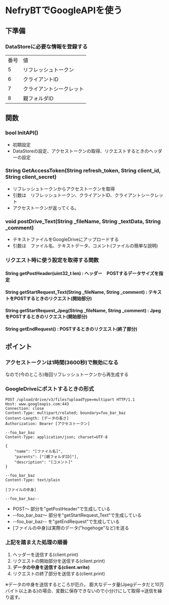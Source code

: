 # NefryBTでGoogleAPIを使う  
## 下準備  
### DataStoreに必要な情報を登録する  
<table>
    <tr>
        <td>番号</td>
        <td>値</td>
    </tr>
    <tr>
        <td>5</td>
        <td>リフレッシュトークン</td>
    </tr>
    <tr>
        <td>6</td>
        <td>クライアントID</td>
    </tr>
    <tr>
        <td>7</td>
        <td>クライアントシークレット</td>
    </tr>
    <tr>
        <td>8</td>
        <td>親フォルダID</td>
    </tr>
</table>
  
## 関数
### bool InitAPI()  
* 初期設定  
* DataStoreの設定、アクセストークンの取得、リクエストするときのヘッダーの設定
  
  
### String GetAccessToken(String refresh_token, String client_id, String client_secret)  
* リフレッシュトークンからアクセストークンを取得  
* 引数は　リフレッシュトークン、クライアントID、クライアントシークレット
* アクセストークンが返ってくる。  

### void postDrive_Text(String _fileName, String _textData,  String _comment)  
* テキストファイルをGoogleDriveにアップロードする
* 引数は　ファイル名、テキストデータ、コメント(ファイルの簡単な説明)
  
### リクエスト時に使う設定を取得する関数  
#### String getPostHeader(uint32_t len) : ヘッダー　POSTするデータサイズを指定  
#### String getStartRequest_Text(String _fileName, String _comment) : テキストをPOSTするときのリクエスト(開始部分)  
#### String getStartRequest_Jpeg(String _fileName, String _comment) : JpegをPOSTするときのリクエスト(開始部分)  
#### String getEndRequest() : POSTするときのリクエスト(終了部分)  

## ポイント  
### アクセストークンは1時間(3600秒)で無効になる  
なので(今のところ)毎回リフレッシュトークンから再生成する  
### GoogleDriveにポストするときの形式  
```
POST /upload/drive/v3/files?uploadType=multipart HTTP/1.1
Host: www.googleapis.com:443
Connection: close
Content-Type: multipart/related; boundary=foo_bar_baz
Content-Length: [データの長さ]
Authorization: Bearer [アクセストークン]

--foo_bar_baz
Content-Type: application/json; charset=UTF-8

{
	"name": "[ファイル名]",
	"parents": ["[親フォルダID]"],
	"description": "[コメント]"
}

--foo_bar_baz
Content-Type: text/plain

[ファイルの中身]

--foo_bar_baz--

```  
* POST～ 部分を"getPostHeader"で生成している
* --foo_bar_baz～ 部分を"getStartRequest_Text"で生成している
* --foo_bar_baz-- を"getEndRequest"で生成している
* [ファイルの中身]は実際のデータ("hogehoge"など)を送る
### 上記を踏まえた処理の順番  
1. ヘッダーを送信する(client.print)
1. リクエストの開始部分を送信する(client.print)
1. **データの中身を送信する(client.write)**
1. リクエストの終了部分を送信する(client.print)  
  
※データの中身を送信するところが厄介。  膨大なデータ量(Jpegデータだと10万バイト以上ある)の場合、変数に保存できないので小分けにして取得→送信を繰り返す。  
